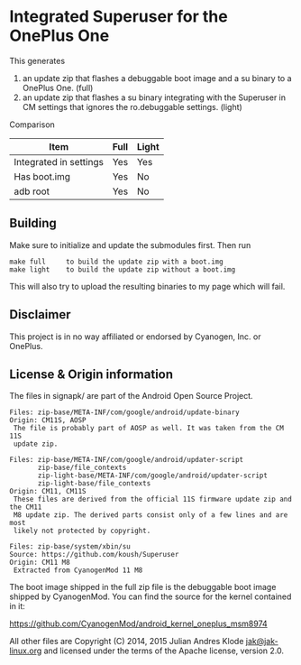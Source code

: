Integrated Superuser for the OnePlus One
========================================
This generates

1. an update zip that flashes a debuggable boot image and a su
   binary to a OnePlus One. (full)
2. an update zip that flashes a su binary integrating with the Superuser in
   CM settings that ignores the ro.debuggable settings. (light)

Comparison

| Item                   | Full | Light |
| ---------------------- | ---- | ----- |
| Integrated in settings | Yes  | Yes   |
| Has boot.img           | Yes  | No    |
| adb root               | Yes  | No    |

Building
--------
Make sure to initialize and update the submodules first. Then run

    make full     to build the update zip with a boot.img
    make light    to build the update zip without a boot.img

This will also try to upload the resulting binaries to my page which will fail.

Disclaimer
----------
This project is in no way affiliated or endorsed by Cyanogen, Inc. or
OnePlus.

License & Origin information
----------------------------
The files in signapk/ are part of the Android Open Source Project.

    Files: zip-base/META-INF/com/google/android/update-binary
    Origin: CM11S, AOSP
     The file is probably part of AOSP as well. It was taken from the CM 11S
     update zip.

    Files: zip-base/META-INF/com/google/android/updater-script
           zip-base/file_contexts
           zip-light-base/META-INF/com/google/android/updater-script
           zip-light-base/file_contexts
    Origin: CM11, CM11S
     These files are derived from the official 11S firmware update zip and the CM11
     M8 update zip. The derived parts consist only of a few lines and are most
     likely not protected by copyright.

    Files: zip-base/system/xbin/su
    Source: https://github.com/koush/Superuser
    Origin: CM11 M8
     Extracted from CyanogenMod 11 M8

The boot image shipped in the full zip file is the debuggable boot image
shipped by CyanogenMod. You can find the source for the kernel contained in it:

https://github.com/CyanogenMod/android_kernel_oneplus_msm8974

All other files are Copyright (C) 2014, 2015 Julian Andres Klode <jak@jak-linux.org>
and licensed under the terms of the Apache license, version 2.0.

